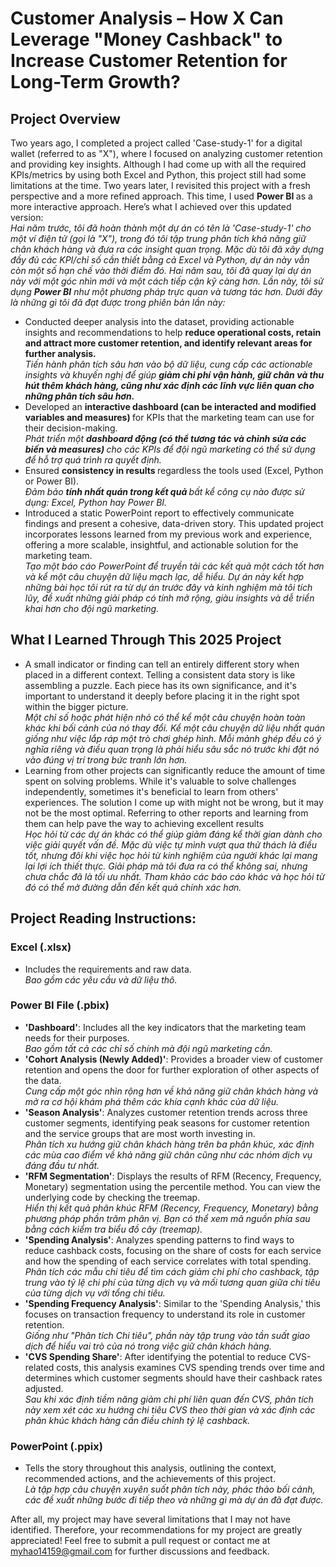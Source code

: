 # Customer Analysis – How X Can Leverage "Money Cashback" to Increase Customer Retention for Long-Term Growth?

## Project Overview

Two years ago, I completed a project called 'Case-study-1' for a digital wallet (referred to as "X"), where I focused on analyzing customer retention and providing key insights. Although I had come up with all the required KPIs/metrics by using both Excel and Python, this project still had some limitations at the time. Two years later, I revisited this project with a fresh perspective and a more refined approach. This time, I used <b>Power BI </b> as a more interactive approach. Here’s what I achieved over this updated version:
<br><i>Hai năm trước, tôi đã hoàn thành một dự án có tên là 'Case-study-1' cho một ví điện tử (gọi là "X"), trong đó tôi tập trung phân tích khả năng giữ chân khách hàng và đưa ra các insight quan trọng. Mặc dù tôi đã xây dựng đầy đủ các KPI/chỉ số cần thiết bằng cả Excel và Python, dự án này vẫn còn một số hạn chế vào thời điểm đó. Hai năm sau, tôi đã quay lại dự án này với một góc nhìn mới và một cách tiếp cận kỹ càng hơn. Lần này, tôi sử dụng <b>Power BI</b> như một phương pháp trực quan và tương tác hơn. Dưới đây là những gì tôi đã đạt được trong phiên bản lần này:</i>

- Conducted deeper analysis into the dataset, providing actionable insights and recommendations to help <b>reduce operational costs, retain and attract more customer retention, and identify relevant areas for further analysis.</b>
<i><br>Tiến hành phân tích sâu hơn vào bộ dữ liệu, cung cấp các actionable insights và khuyến nghị để giúp <b>giảm chi phí vận hành, giữ chân và thu hút thêm khách hàng, cũng như xác định các lĩnh vực liên quan cho những phân tích sâu hơn.</i> </b>
- Developed an <b>interactive dashboard (can be interacted and modified variables and measures) </b> for KPIs that the marketing team can use for their decision-making.
<i><br>Phát triển một <b>dashboard động (có thể tương tác và chỉnh sửa các biến và measures) </b> cho các KPIs để đội ngũ marketing có thể sử dụng để hỗ trợ quá trình ra quyết định.</i>
- Ensured <b>consistency in results </b> regardless the tools used (Excel, Python or Power BI).
<i><br>Đảm bảo <b>tính nhất quán trong kết quả </b> bất kể công cụ nào được sử dụng: Excel, Python hay Power BI.</i>
- Introduced a static PowerPoint report to effectively communicate findings and present a cohesive, data-driven story. This updated project incorporates lessons learned from my previous work and experience, offering a more scalable, insightful, and actionable solution for the marketing team.
<i><br>Tạo một báo cáo PowerPoint để truyền tải các kết quả một cách tốt hơn và kể một câu chuyện dữ liệu mạch lạc, dễ hiểu. Dự án này kết hợp những bài học tôi rút ra từ dự án trước đây và kinh nghiệm mà tôi tích lũy, đề xuất những giải pháp có tính mở rộng, giàu insights và dễ triển khai hơn cho đội ngũ marketing.</i></i>

## What I Learned Through This 2025 Project

- A small indicator or finding can tell an entirely different story when placed in a different context. Telling a consistent data story is like assembling a puzzle. Each piece has its own significance, and it's important to understand it deeply before placing it in the right spot within the bigger picture.
<i><br>Một chỉ số hoặc phát hiện nhỏ có thể kể một câu chuyện hoàn toàn khác khi bối cảnh của nó thay đổi. Kể một câu chuyện dữ liệu nhất quán giống như việc lắp ráp một trò chơi ghép hình. Mỗi mảnh ghép đều có ý nghĩa riêng và điều quan trọng là phải hiểu sâu sắc nó trước khi đặt nó vào đúng vị trí trong bức tranh lớn hơn.</i>
- Learning from other projects can significantly reduce the amount of time spent on solving problems. While it's valuable to solve challenges independently, sometimes it's beneficial to learn from others' experiences. The solution I come up with might not be wrong, but it may not be the most optimal. Referring to other reports and learning from them can help pave the way to achieving excellent results
<br><i>Học hỏi từ các dự án khác có thể giúp giảm đáng kể thời gian dành cho việc giải quyết vấn đề. Mặc dù việc tự mình vượt qua thử thách là điều tốt, nhưng đôi khi việc học hỏi từ kinh nghiệm của người khác lại mang lại lợi ích thiết thực. Giải pháp mà tôi đưa ra có thể không sai, nhưng chưa chắc đã là tối ưu nhất. Tham khảo các báo cáo khác và học hỏi từ đó có thể mở đường dẫn đến kết quả chính xác hơn.</i>

## Project Reading Instructions:
### Excel (.xlsx)

- Includes the requirements and raw data.
<br><i>Bao gồm các yêu cầu và dữ liệu thô.</i>
### Power BI File (.pbix)

- **'Dashboard'**: Includes all the key indicators that the marketing team needs for their purposes.
<br><i>Bao gồm tất cả các chỉ số chính mà đội ngũ marketing cần.</i>
- **'Cohort Analysis (Newly Added)'**: Provides a broader view of customer retention and opens the door for further exploration of other aspects of the data.
<br><i>Cung cấp một góc nhìn rộng hơn về khả năng giữ chân khách hàng và mở ra cơ hội khám phá thêm các khía cạnh khác của dữ liệu.</i>
- **'Season Analysis'**: Analyzes customer retention trends across three customer segments, identifying peak seasons for customer retention and the service groups that are most worth investing in.
<br><i>Phân tích xu hướng giữ chân khách hàng trên ba phân khúc, xác định các mùa cao điểm về khả năng giữ chân cũng như các nhóm dịch vụ đáng đầu tư nhất.</i>
- **'RFM Segmentation'**: Displays the results of RFM (Recency, Frequency, Monetary) segmentation using the percentile method. You can view the underlying code by checking the treemap.
<br><i>Hiển thị kết quả phân khúc RFM (Recency, Frequency, Monetary) bằng phương pháp phần trăm phân vị. Bạn có thể xem mã nguồn phía sau bằng cách kiểm tra biểu đồ cây (treemap).</i>
- **'Spending Analysis'**: Analyzes spending patterns to find ways to reduce cashback costs, focusing on the share of costs for each service and how the spending of each service correlates with total spending.
<br><i>Phân tích các mẫu chi tiêu để tìm cách giảm chi phí cho cashback, tập trung vào tỷ lệ chi phí của từng dịch vụ và mối tương quan giữa chi tiêu của từng dịch vụ với tổng chi tiêu.</i>
- **'Spending Frequency Analysis'**: Similar to the 'Spending Analysis,' this focuses on transaction frequency to understand its role in customer retention.
<br><i>Giống như "Phân tích Chi tiêu", phần này tập trung vào tần suất giao dịch để hiểu vai trò của nó trong việc giữ chân khách hàng.</i>
- **'CVS Spending Share'**: After identifying the potential to reduce CVS-related costs, this analysis examines CVS spending trends over time and determines which customer segments should have their cashback rates adjusted.
<br><i>Sau khi xác định tiềm năng giảm chi phí liên quan đến CVS, phân tích này xem xét các xu hướng chi tiêu CVS theo thời gian và xác định các phân khúc khách hàng cần điều chỉnh tỷ lệ cashback.</i>
### PowerPoint (.ppix)

- Tells the story throughout this analysis, outlining the context, recommended actions, and the achievements of this project.
<br><i>Là tập hợp câu chuyện xuyên suốt phân tích này, phác thảo bối cảnh, các đề xuất những bước đi tiếp theo và những gì mà dự án đã đạt được.</i>


After all, my project may have several limitations that I may not have identified. Therefore, your recommendations for my project are greatly appreciated! Feel free to submit a pull request or contact me at myhao14159@gmail.com for further discussions and feedback.
